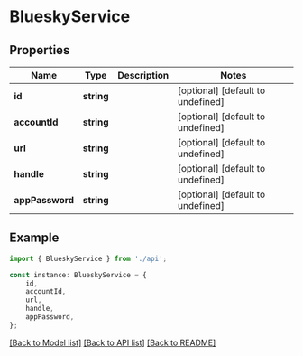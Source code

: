 # BlueskyService


## Properties

Name | Type | Description | Notes
------------ | ------------- | ------------- | -------------
**id** | **string** |  | [optional] [default to undefined]
**accountId** | **string** |  | [optional] [default to undefined]
**url** | **string** |  | [optional] [default to undefined]
**handle** | **string** |  | [optional] [default to undefined]
**appPassword** | **string** |  | [optional] [default to undefined]

## Example

```typescript
import { BlueskyService } from './api';

const instance: BlueskyService = {
    id,
    accountId,
    url,
    handle,
    appPassword,
};
```

[[Back to Model list]](../README.md#documentation-for-models) [[Back to API list]](../README.md#documentation-for-api-endpoints) [[Back to README]](../README.md)
